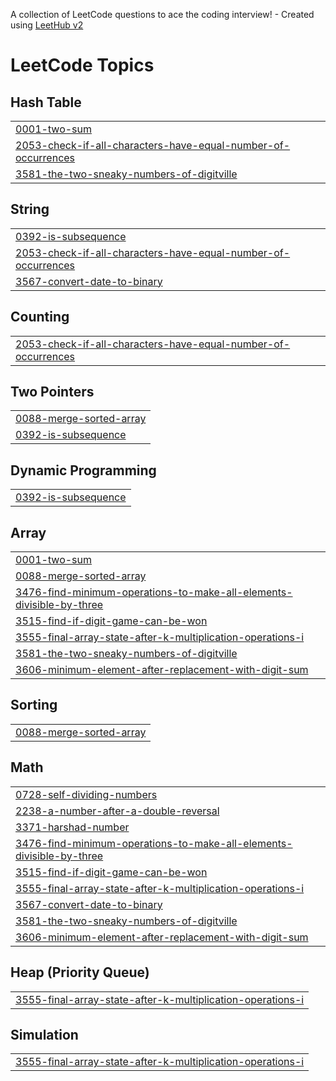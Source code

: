 A collection of LeetCode questions to ace the coding interview! - Created using [LeetHub v2](https://github.com/arunbhardwaj/LeetHub-2.0)
<!---LeetCode Topics Start-->
# LeetCode Topics
## Hash Table
|  |
| ------- |
| [0001-two-sum](https://github.com/kafri8889/my-leetcode/tree/master/0001-two-sum) |
| [2053-check-if-all-characters-have-equal-number-of-occurrences](https://github.com/kafri8889/my-leetcode/tree/master/2053-check-if-all-characters-have-equal-number-of-occurrences) |
| [3581-the-two-sneaky-numbers-of-digitville](https://github.com/kafri8889/my-leetcode/tree/master/3581-the-two-sneaky-numbers-of-digitville) |
## String
|  |
| ------- |
| [0392-is-subsequence](https://github.com/kafri8889/my-leetcode/tree/master/0392-is-subsequence) |
| [2053-check-if-all-characters-have-equal-number-of-occurrences](https://github.com/kafri8889/my-leetcode/tree/master/2053-check-if-all-characters-have-equal-number-of-occurrences) |
| [3567-convert-date-to-binary](https://github.com/kafri8889/my-leetcode/tree/master/3567-convert-date-to-binary) |
## Counting
|  |
| ------- |
| [2053-check-if-all-characters-have-equal-number-of-occurrences](https://github.com/kafri8889/my-leetcode/tree/master/2053-check-if-all-characters-have-equal-number-of-occurrences) |
## Two Pointers
|  |
| ------- |
| [0088-merge-sorted-array](https://github.com/kafri8889/my-leetcode/tree/master/0088-merge-sorted-array) |
| [0392-is-subsequence](https://github.com/kafri8889/my-leetcode/tree/master/0392-is-subsequence) |
## Dynamic Programming
|  |
| ------- |
| [0392-is-subsequence](https://github.com/kafri8889/my-leetcode/tree/master/0392-is-subsequence) |
## Array
|  |
| ------- |
| [0001-two-sum](https://github.com/kafri8889/my-leetcode/tree/master/0001-two-sum) |
| [0088-merge-sorted-array](https://github.com/kafri8889/my-leetcode/tree/master/0088-merge-sorted-array) |
| [3476-find-minimum-operations-to-make-all-elements-divisible-by-three](https://github.com/kafri8889/my-leetcode/tree/master/3476-find-minimum-operations-to-make-all-elements-divisible-by-three) |
| [3515-find-if-digit-game-can-be-won](https://github.com/kafri8889/my-leetcode/tree/master/3515-find-if-digit-game-can-be-won) |
| [3555-final-array-state-after-k-multiplication-operations-i](https://github.com/kafri8889/my-leetcode/tree/master/3555-final-array-state-after-k-multiplication-operations-i) |
| [3581-the-two-sneaky-numbers-of-digitville](https://github.com/kafri8889/my-leetcode/tree/master/3581-the-two-sneaky-numbers-of-digitville) |
| [3606-minimum-element-after-replacement-with-digit-sum](https://github.com/kafri8889/my-leetcode/tree/master/3606-minimum-element-after-replacement-with-digit-sum) |
## Sorting
|  |
| ------- |
| [0088-merge-sorted-array](https://github.com/kafri8889/my-leetcode/tree/master/0088-merge-sorted-array) |
## Math
|  |
| ------- |
| [0728-self-dividing-numbers](https://github.com/kafri8889/my-leetcode/tree/master/0728-self-dividing-numbers) |
| [2238-a-number-after-a-double-reversal](https://github.com/kafri8889/my-leetcode/tree/master/2238-a-number-after-a-double-reversal) |
| [3371-harshad-number](https://github.com/kafri8889/my-leetcode/tree/master/3371-harshad-number) |
| [3476-find-minimum-operations-to-make-all-elements-divisible-by-three](https://github.com/kafri8889/my-leetcode/tree/master/3476-find-minimum-operations-to-make-all-elements-divisible-by-three) |
| [3515-find-if-digit-game-can-be-won](https://github.com/kafri8889/my-leetcode/tree/master/3515-find-if-digit-game-can-be-won) |
| [3555-final-array-state-after-k-multiplication-operations-i](https://github.com/kafri8889/my-leetcode/tree/master/3555-final-array-state-after-k-multiplication-operations-i) |
| [3567-convert-date-to-binary](https://github.com/kafri8889/my-leetcode/tree/master/3567-convert-date-to-binary) |
| [3581-the-two-sneaky-numbers-of-digitville](https://github.com/kafri8889/my-leetcode/tree/master/3581-the-two-sneaky-numbers-of-digitville) |
| [3606-minimum-element-after-replacement-with-digit-sum](https://github.com/kafri8889/my-leetcode/tree/master/3606-minimum-element-after-replacement-with-digit-sum) |
## Heap (Priority Queue)
|  |
| ------- |
| [3555-final-array-state-after-k-multiplication-operations-i](https://github.com/kafri8889/my-leetcode/tree/master/3555-final-array-state-after-k-multiplication-operations-i) |
## Simulation
|  |
| ------- |
| [3555-final-array-state-after-k-multiplication-operations-i](https://github.com/kafri8889/my-leetcode/tree/master/3555-final-array-state-after-k-multiplication-operations-i) |
<!---LeetCode Topics End-->